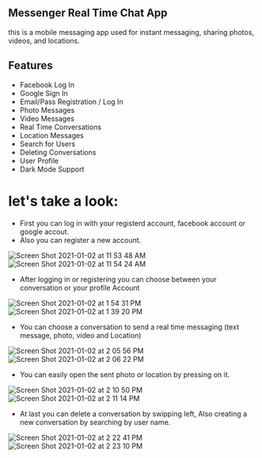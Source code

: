 ## Messenger Real Time Chat App
this is a mobile messaging app used for instant messaging,  sharing photos, videos, and locations.

## Features

- Facebook Log In
- Google Sign In
- Email/Pass Registration / Log In
- Photo Messages
- Video Messages
- Real Time Conversations
- Location Messages
- Search for Users
- Deleting Conversations
- User Profile
- Dark Mode Support


# let's take a look: 
- First you can log in with your registerd account, facebook account or google accout.
- Also you can register a new account.

![Screen Shot 2021-01-02 at 11 53 48 AM](https://user-images.githubusercontent.com/39662661/103456342-d2ae3080-4cfd-11eb-82fd-214e52d5a40c.png)
![Screen Shot 2021-01-02 at 11 54 24 AM](https://user-images.githubusercontent.com/39662661/103456366-05582900-4cfe-11eb-8c7c-97b340e669c5.png)




- After logging in or registering you can choose between your conversation or your profile Account

![Screen Shot 2021-01-02 at 1 54 31 PM](https://user-images.githubusercontent.com/39662661/103456780-1145ea00-4d02-11eb-96a0-351f07736d53.png)
![Screen Shot 2021-01-02 at 1 39 20 PM](https://user-images.githubusercontent.com/39662661/103456621-93351380-4d00-11eb-9ed6-7a02ec9f29af.png)



- You can choose a conversation to send a real time messaging (text message, photo, video and Location)
 
 
 ![Screen Shot 2021-01-02 at 2 05 56 PM](https://user-images.githubusercontent.com/39662661/103456968-d04ed500-4d03-11eb-9607-d6f3026ca4be.png)
 ![Screen Shot 2021-01-02 at 2 06 22 PM](https://user-images.githubusercontent.com/39662661/103456987-f83e3880-4d03-11eb-98f6-c3e68a183787.png)



- You can easily open the sent photo or location by pressing on it.

![Screen Shot 2021-01-02 at 2 10 50 PM](https://user-images.githubusercontent.com/39662661/103457048-74d11700-4d04-11eb-9739-dfaff066e578.png)
![Screen Shot 2021-01-02 at 2 11 14 PM](https://user-images.githubusercontent.com/39662661/103457052-7bf82500-4d04-11eb-9777-f04302fc9c0f.png)

- At last you can delete a conversation by swipping left, Also creating a new conversation by searching by user name.


![Screen Shot 2021-01-02 at 2 22 41 PM](https://user-images.githubusercontent.com/39662661/103457261-510ed080-4d06-11eb-82b0-35a35c373e76.png)
![Screen Shot 2021-01-02 at 2 23 10 PM](https://user-images.githubusercontent.com/39662661/103457262-53712a80-4d06-11eb-88da-72ac8f8038aa.png)

